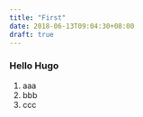 ```yaml
---
title: "First"
date: 2018-06-13T09:04:30+08:00
draft: true
---
```



### Hello Hugo


 1. aaa
 1. bbb
 1. ccc
